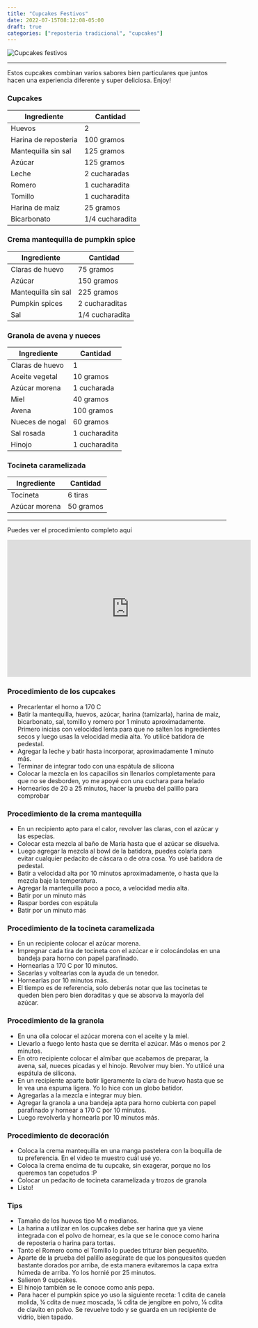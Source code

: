 ```yaml
---
title: "Cupcakes Festivos"
date: 2022-07-15T08:12:08-05:00
draft: true
categories: ["reposteria tradicional", "cupcakes"]
---
```

![Cupcakes festivos](../../images/cupcakes_festivos.jpg)

---
Estos cupcakes combinan varios sabores bien particulares que juntos hacen una experiencia diferente y super deliciosa. Enjoy!

### Cupcakes

| Ingrediente | Cantidad |
| ----------- | ----------- |
| Huevos | 2 |
| Harina de reposteria | 100 gramos |
| Mantequilla sin sal | 125 gramos |
| Azúcar | 125 gramos |
| Leche | 2 cucharadas |
| Romero | 1 cucharadita |
| Tomillo | 1 cucharadita |
| Harina de maiz | 25 gramos |
| Bicarbonato| 1/4 cucharadita |

### Crema mantequilla de pumpkin spice

| Ingrediente | Cantidad |
| ----------- | ----------- |
| Claras de huevo | 75 gramos |
| Azúcar | 150 gramos |
| Mantequilla sin sal | 225 gramos |
| Pumpkin spices | 2 cucharaditas |
| Sal | 1/4 cucharadita |

### Granola de avena y nueces

| Ingrediente | Cantidad |
| ----------- | ----------- |
| Claras de huevo | 1 |
| Aceite vegetal | 10 gramos |
| Azúcar morena | 1 cucharada |
| Miel | 40 gramos |
| Avena | 100 gramos |
| Nueces de nogal | 60 gramos |
| Sal rosada | 1 cucharadita |
| Hinojo | 1 cucharadita |

### Tocineta caramelizada

| Ingrediente | Cantidad |
| ----------- | ----------- |
| Tocineta | 6 tiras |
| Azúcar morena | 50 gramos |

___

Puedes ver el procedimiento completo aquí
<iframe width="560" height="315" src="https://www.youtube.com/embed/4nqVqD721O0" title="YouTube video player" frameborder="0" allow="accelerometer; autoplay; clipboard-write; encrypted-media; gyroscope; picture-in-picture" allowfullscreen></iframe>

### Procedimiento de los cupcakes
- Precarlentar el horno a 170 C
- Batir la mantequilla, huevos, azúcar, harina (tamizarla), harina de maiz, bicarbonato, sal, tomillo y romero por 1 minuto aproximadamente. Primero inicias con velocidad lenta para que no salten los ingredientes secos y luego usas la velocidad media alta. Yo utilicé batidora de pedestal.
- Agregar la leche y batir hasta incorporar, aproximadamente 1 minuto más.
- Terminar de integrar todo con una espátula de silicona
- Colocar la mezcla en los capacillos sin llenarlos completamente para que no se desborden, yo me apoyé con una cuchara para helado
- Hornearlos de 20 a 25 minutos, hacer la prueba del palillo para comprobar 

### Procedimiento de la crema mantequilla
- En un recipiento apto para el calor, revolver las claras, con el azúcar y las especias.
- Colocar esta mezcla al baño de María hasta que el azúcar se disuelva.
- Luego agregar la mezcla al bowl de la batidora, puedes colarla para evitar cualquier pedacito de cáscara o de otra cosa. Yo usé batidora de pedestal.
- Batir a velocidad alta por 10 minutos aproximadamente, o hasta que la mezcla baje la temperatura.
- Agregar la mantequilla poco a poco, a velocidad media alta.
- Batir por un minuto más
- Raspar bordes con espátula
- Batir por un minuto más

### Procedimiento de la tocineta caramelizada
- En un recipiente colocar el azúcar morena.
- Impregnar cada tira de tocineta con el azúcar e ir colocándolas en una bandeja para horno con papel parafinado.
- Hornearlas a 170 C por 10 minutos.
- Sacarlas y voltearlas con la ayuda de un tenedor.
- Hornearlas por 10 minutos más.
- El tiempo es de referencia, solo deberás notar que las tocinetas te queden bien pero bien doraditas y que se absorva la mayoría del azúcar.

### Procedimiento de la granola
- En una olla colocar el azúcar morena con el aceite y la miel.
- Llevarlo a fuego lento hasta que se derrita el azúcar. Más o menos por 2 minutos.
- En otro recipiente colocar el almíbar que acabamos de preparar, la avena, sal, nueces picadas y el hinojo. Revolver muy bien. Yo utilicé una espátula de silicona.
- En un recipiente aparte batir ligeramente la clara de huevo hasta que se le vea una espuma ligera. Yo lo hice con un globo batidor.
- Agregarlas a la mezcla e integrar muy bien.
- Agregar la granola a una bandeja apta para horno cubierta con papel parafinado y hornear a 170 C por 10 minutos.
- Luego revolverla y hornearla por 10 minutos más.

### Procedimiento de decoración
- Coloca la crema mantequilla en una manga pastelera con la boquilla de tu preferencia. En el video te muestro cuál usé yo.
- Coloca la crema encima de tu cupcake, sin exagerar, porque no los queremos tan copetudos :P
- Colocar un pedacito de tocineta caramelizada y trozos de granola
- Listo!

### Tips
- Tamaño de los huevos tipo M o medianos.
- La harina a utilizar en los cupcakes debe ser harina que ya viene integrada con el polvo de hornear, es la que se le conoce como harina de reposteria o harina para tortas.
- Tanto el Romero como el Tomillo lo puedes triturar bien pequeñito.
- Aparte de la prueba del palillo asegúrate de que los ponquesitos queden bastante dorados por arriba, de esta manera evitaremos la capa extra húmeda de arriba. Yo los hornié por 25 minutos.
- Salieron 9 cupcakes.
- El hinojo también se le conoce como anís pepa.
- Para hacer el pumpkin spice yo uso la siguiente receta: 1 cdita de canela molida, ¼ cdita de nuez moscada, ¼ cdita de jengibre en polvo, ⅛ cdita de clavito en polvo. Se revuelve todo y se guarda en un recipiente de vidrio, bien tapado.


